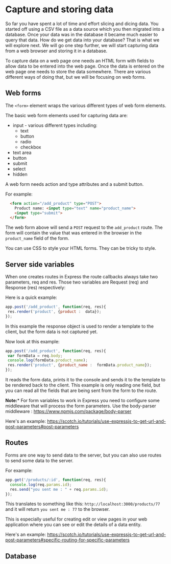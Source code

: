 # Capture and storing data

So far you have spent a lot of time and effort slicing and dicing data. You started off using a CSV file as a data source which you then migrated into a database. Once your data was in the database it became much easier to query that data. How do we get data into your database? That is what we will explore next. We will go one step further, we will start capturing data from a web browser and storing it in a database.

To capture data on a web page one needs an HTML form with fields to allow data to be entered into the web page. Once the data is entered on the web page one needs to store the data somewhere. There are various different ways of doing that, but we will be focusing on web forms.

## Web forms

The `<form>` element wraps the various different types of web form elements.

The basic web form elements used for capturing data are:
* input - various different types including:
    * text
    * button
    * radio
    * checkbox
* text area
* button
* submit
* select
* hidden

A web form needs action and type attributes and a submit button.

For example:

```html
  <form action="/add_product" type="POST">
    Product name: <input type="text" name="product_name">
    <input type="submit">
  </form>
```

The web form above will send a `POST` request to the `add_product` route. The form will contain the value that was entered in the browser in the `product_name` field of the form.

You can use CSS to style your HTML forms. They can be tricky to style.

## Server side variables

When one creates routes in Express the route callbacks always take two parameters, req and res. Those two variables are Request (req) and Response (res) respectively:

Here is a quick example:

```javascript
app.post('/add_product', function(req, res){
 res.render('product', {product :  data});
});
```

In this example the response object is used to render a template to the client, but the form data is not captured yet.

Now look at this example:

```javascript
app.post('/add_product', function(req, res){
 var formData = req.body;
 console.log(formData.product_name);
 res.render('product', {product_name :  formData.product_name});
});
```

It reads the form data, prints it to the console and sends it to the template to be rendered back to the client.
This example is only reading one field, but you can read all the fields that are being sent from the form to the route.

**Note:*** For form variables to work in Express you need to configure some middleware that will process the form parameters. Use the body-parser middleware : https://www.npmjs.com/package/body-parser

Here's an example: https://scotch.io/tutorials/use-expressjs-to-get-url-and-post-parameters#post-parameters

## Routes

Forms are one way to send data to the server, but you can also use routes to send some data to the server.

For example:

```javascript
app.get('/products/:id', function(req, res){
  console.log(req.params.id);
  res.send("you sent me : " + req.params.id);
});
```

This translates to something like this: `http://localhost:3000/products/77` and it will return `you sent me : 77` to the browser.

This is especially useful for creating edit or view pages in your web application where you can see or edit the details of a data entity.

Here's an example: https://scotch.io/tutorials/use-expressjs-to-get-url-and-post-parameters#specific-routing-for-specific-parameters

## Database
